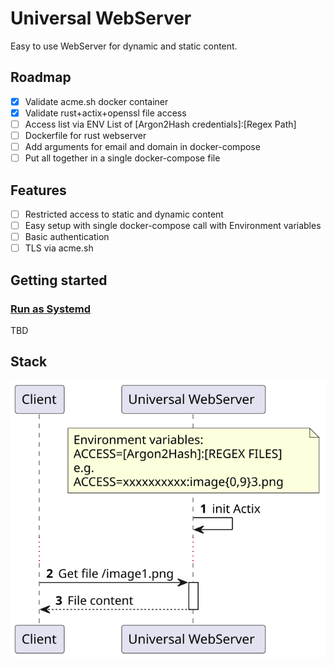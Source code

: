 # Universal WebServer

Easy to use WebServer for dynamic and static content.

## Roadmap

- [x] Validate acme.sh docker container
- [x] Validate rust+actix+openssl file access
- [ ] Access list via ENV List of [Argon2Hash credentials]:[Regex Path]
- [ ] Dockerfile for rust webserver
- [ ] Add arguments for email and domain in docker-compose
- [ ] Put all together in a single docker-compose file

## Features

* [ ] Restricted access to static and dynamic content
* [ ] Easy setup with single docker-compose call with Environment variables
* [ ] Basic authentication
* [ ] TLS via acme.sh

## Getting started

### [Run as Systemd](doc/systemd-setup.md)

TBD

## Stack

![Stack](doc/Example%20usage.svg)

